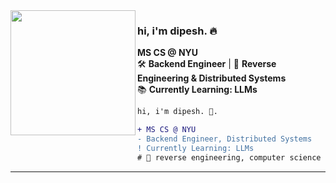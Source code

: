 <img align="left" height="200" src="https://media.giphy.com/media/ao9DUiTKH60XS/giphy.gif"/>

### **hi, i'm dipesh.** 🔥

**MS CS @ NYU**  
🛠 **Backend Engineer** | 🔎 **Reverse Engineering & Distributed Systems**  
📚 **Currently Learning: LLMs**

```diff
hi, i'm dipesh. 🔮.

+ MS CS @ NYU
- Backend Engineer, Distributed Systems
! Currently Learning: LLMs
# 📖 reverse engineering, computer science
```

------

